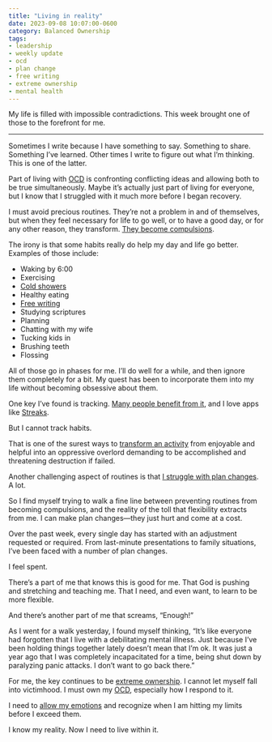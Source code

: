 ```yaml
---
title: "Living in reality"
date: 2023-09-08 10:07:00-0600
category: Balanced Ownership
tags:
- leadership
- weekly update
- ocd
- plan change
- free writing
- extreme ownership
- mental health
---
```


My life is filled with impossible contradictions. This week brought one of those to the forefront for me.

***

Sometimes I write because I have something to say. Something to share. Something I’ve learned. Other times I write to figure out what I’m thinking. This is one of the latter.

Part of living with [OCD](https://bennorris.com/tags/ocd/) is confronting conflicting ideas and allowing both to be true simultaneously. Maybe it’s actually just part of living for everyone, but I know that I struggled with it much more before I began recovery.

I must avoid precious routines. They’re not a problem in and of themselves, but when they feel necessary for life to go well, or to have a good day, or for any other reason, they transform. [They become compulsions](https://bennorris.com/2022/03/12/losing-my-routine).

The irony is that some habits really do help my day and life go better. Examples of those include:

- Waking by 6:00
- Exercising
- [Cold showers](https://bennorris.com/2022/08/26/experimenting-with-discomfort)
- Healthy eating
- [Free writing](https://bennorris.com/tags/free-writing/)
- Studying scriptures
- Planning
- Chatting with my wife
- Tucking kids in
- Brushing teeth
- Flossing

All of those go in phases for me. I’ll do well for a while, and then ignore them completely for a bit. My quest has been to incorporate them into my life without becoming obsessive about them.

One key I’ve found is tracking. [Many people benefit from it](https://austinkleon.com/2013/12/29/something-small-every-day/), and I love apps like [Streaks](https://streaksapp.com/).

But I cannot track habits.

That is one of the surest ways to [transform an activity](https://bennorris.com/2022/04/15/breaking-streaks) from enjoyable and helpful into an oppressive overlord demanding to be accomplished and threatening destruction if failed.

Another challenging aspect of routines is that [I struggle with plan changes](https://bennorris.com/tags/plan-change/). A lot.

So I find myself trying to walk a fine line between preventing routines from becoming compulsions, and the reality of the toll that flexibility extracts from me. I can make plan changes—they just hurt and come at a cost.

Over the past week, every single day has started with an adjustment requested or required. From last-minute presentations to family situations, I’ve been faced with a number of plan changes.

I feel spent.

There’s a part of me that knows this is good for me. That God is pushing and stretching and teaching me. That I need, and even want, to learn to be more flexible.

And there’s another part of me that screams, “Enough!”

As I went for a walk yesterday, I found myself thinking, “It’s like everyone had forgotten that I live with a debilitating mental illness. Just because I’ve been holding things together lately doesn’t mean that I’m ok. It was just a year ago that I was completely incapacitated for a time, being shut down by paralyzing panic attacks. I don’t want to go back there.”

For me, the key continues to be [extreme ownership](https://bennorris.com/tags/extreme-ownership/). I cannot let myself fall into victimhood. I must own my [OCD](https://bennorris.com/tags/ocd/), especially how I respond to it.

I need to [allow my emotions](https://bennorris.com/2019/05/02/allowing-emotions) and recognize when I am hitting my limits before I exceed them.

I know my reality. Now I need to live within it.



